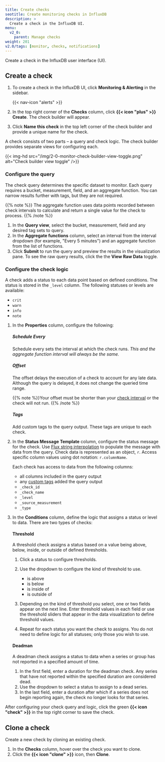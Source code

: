 ```yaml
---
title: Create checks
seotitle: Create monitoring checks in InfluxDB
description: >
  Create a check in the InfluxDB UI.
menu:
  v2_0:
    parent: Manage checks
weight: 201
v2.0/tags: [monitor, checks, notifications]
---
```


Create a check in the InfluxDB user interface (UI).

## Create a check
1. To create a check in the InfluxDB UI, click **Monitoring & Alerting** in the sidebar.

    {{< nav-icon "alerts" >}}

2. In the top right corner of the **Checks** column, click **{{< icon "plus" >}} Create**.
   The check builder will appear.

3. Click **Name this check** in the top left corner of the check builder and provide
   a unique name for the check.

A check consists of two parts – a query and check logic.
The check builder provides separate views for configuring each.

{{< img-hd src="/img/2-0-monitor-check-builder-view-toggle.png" alt="Check builder view toggle" />}}

### Configure the query
The check query determines the specific dataset to monitor.
Each query requires a bucket, measurement, field, and an aggregate function.
You can narrow results further with tags, but they are not required.

{{% note %}}
The aggregate function uses data points recorded between check intervals to
calculate and return a single value for the check to process.
{{% /note %}}

1. In the **Query view**, select the bucket, measurement, field and any desired tag sets to query.
2. In the **Aggregate functions** column, select an interval from the interval dropdown
   (for example, "Every 5 minutes") and an aggregate function from the list of functions.
3. Click **Submit** to run the query and preview the results in the visualization pane.
   To see the raw query results, click the the **View Raw Data** toggle.

### Configure the check logic
A check adds a status to each data point based on defined conditions.
The status is stored in the `_level` column.
The following statuses or levels are available:

- `crit`
- `warn`
- `info`
- `note`

1.  In the **Properties** column, configure the following:

    ##### Schedule Every
    Schedule every sets the interval at which the check runs.
    _This and the aggregate function interval will always be the same._

    ##### Offset
    The offset delays the execution of a check to account for any late data.
    Although the query is delayed, it does not change the queried time range.

    {{% note %}}Your offset must be shorter than your [check interval](#schedule-every) or the check will not run.
    {{% /note %}}

    ##### Tags
    Add custom tags to the query output.
    These tags are unique to each check.

2.  In the **Status Message Template** column, configure the status message for the check.
    Use [Flux string interpolation](#) to populate the message with data from the query.
    Check data is represented as an object, `r`.
    Access specific column values using dot notation: `r.columnName`.

    Each check has access to data from the following columns:

    - all columns included in the query output
    - any [custom tags](#tags) added the query output
    - `_check_id`
    - `_check_name`
    - `_level`
    - `_source_measurement`
    - `_type`

3.  In the **Conditions** column, define the logic that assigns a status or level to data.
    There are two types of checks:

    #### Threshold
    A threshold check assigns a status based on a value being above, below,
    inside, or outside of defined thresholds.

    1.  Click a status to configure thresholds.
    2.  Use the dropdown to configure the kind of threshold to use.

        - is above
        - is below
        - is inside of
        - is outside of

    3.  Depending on the kind of threshold you select, one or two fields appear on the next line.
        Enter threshold values in each field or use the threshold sliders that appear
        in the data visualization to define threshold values.
    4.  Repeat for each status you want the check to assigns.
        You do not need to define logic for all statuses; only those you wish to use.

    #### Deadman
    A deadman check assigns a status to data when a series or group has not
    reported in a specified amount of time.

    1.  In the first field, enter a duration for the deadman check.
        Any series that have not reported within the specified duration are considered dead.
    2.  Use the dropdown to select a status to assign to a dead series.
    3.  In the last field, enter a duration after which if a series does not begin reporting again,
        the check no longer looks for that series.

After configuring your check query and logic, click the green **{{< icon "check" >}}**
in the top right corner to save the check.

## Clone a check
Create a new check by cloning an existing check.

1. In the **Checks** column, hover over the check you want to clone.
2. Click the **{{< icon "clone" >}}** icon, then **Clone**.
